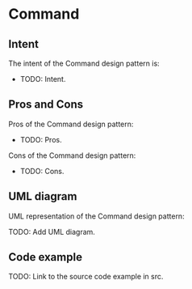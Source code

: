 # Command

## Intent

The intent of the Command design pattern is:

- TODO: Intent.

## Pros and Cons

Pros of the Command design pattern:

- TODO: Pros.

Cons of the Command design pattern:

- TODO: Cons.

## UML diagram

UML representation of the Command design pattern:

TODO: Add UML diagram.

## Code example

TODO: Link to the source code example in src.

